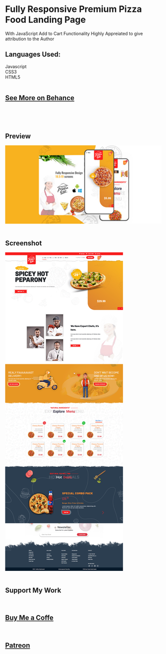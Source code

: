 # Fully Responsive Premium Pizza Food Landing Page
With JavaScript Add to Cart Functionality
Highly Appreiated to give attribution to the Author
 
 
## Languages Used:
 Javascript</br>
 CSS3</br>
 HTML5</br>
</br>
## <a target="_blank" href="https://www.behance.net/danishlaeeq">See More on Behance</a>
</br>
</br>
</br>
<h2>Preview</h2>
<img src="preview.png">
</br>
</br>
<h2>Screenshot</h2>
<img src="screenshot.png">
</br>
</br>
<div class="bottom-text">
   <h2>Support My Work</h2>
   </br>
   <h2><a target="_blank" href="https://www.buymeacoffee.com/danishlaeeq">Buy Me a Coffe</a></h2>
   </br>
   <h2><a target="_blank" href="https://www.patreon.com/danishlaeeq">Patreon</a></h2>
</div>
